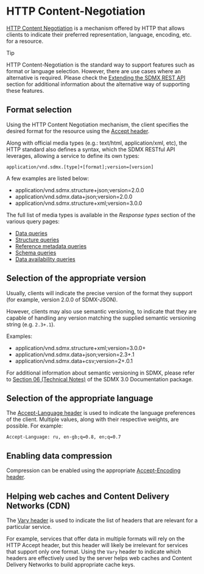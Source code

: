 # HTTP Content-Negotiation

[HTTP Content Negotiation](http://www.w3.org/Protocols/rfc2616/rfc2616-sec12.html) is a mechanism offered by HTTP that allows clients to indicate their preferred representation, language, encoding, etc. for a resource.

> [!TIP]
> HTTP Content-Negotiation is the standard way to support features such as format or language selection. However, there are use cases where an alternative is required. Please check the [Extending the SDMX REST API](extend.md) section for additional information about the alternative way of supporting these features. 

## Format selection

Using the HTTP Content Negotiation mechanism, the client specifies the desired format for the resource using the [Accept header](http://www.w3.org/Protocols/rfc2616/rfc2616-sec14.html).

Along with official media types (e.g.: text/html, application/xml, etc), the HTTP standard also defines a syntax, which the SDMX RESTful API leverages, allowing a service to define its own types:

    application/vnd.sdmx.[type]+[format];version=[version]

A few examples are listed below:

- application/vnd.sdmx.structure+json;version=2.0.0
- application/vnd.sdmx.data+json;version=2.0.0
- application/vnd.sdmx.structure+xml;version=3.0.0

The full list of media types is available in the _Response types_ section of the various query pages:

- [Data queries](data.md#response-types)
- [Structure queries](structures.md#response-types)
- [Reference metadata queries](metadata.md#response-types)
- [Schema queries](schema.md#response-types)
- [Data availability queries](availability.md#response-types)

## Selection of the appropriate version

Usually, clients will indicate the precise version of the format they support (for example, version 2.0.0 of SDMX-JSON). 

However, clients may also use semantic versioning, to indicate that they are capable of handling any version matching the supplied semantic versioning string (e.g. `2.3+.1`).

Examples:

- application/vnd.sdmx.structure+xml;version=3.0.0+
- application/vnd.sdmx.data+json;version=2.3+.1
- application/vnd.sdmx.data+csv;version=2+.0.1

For additional information about semantic versioning in SDMX, please refer to [Section 06 (Technical Notes)](https://sdmx.org/wp-content/uploads/SDMX_3-0-0_SECTION_6_FINAL-1_0.pdf) of the SDMX 3.0 Documentation package.

## Selection of the appropriate language

The [Accept-Language header](http://www.w3.org/Protocols/rfc2616/rfc2616-sec14.html) is used to indicate the language preferences of the client. Multiple values, along with their respective weights, are possible. For example:

    Accept-Language: ru, en-gb;q=0.8, en;q=0.7

## Enabling data compression

Compression can be enabled using the appropriate [Accept-Encoding header](http://www.w3.org/Protocols/rfc2616/rfc2616-sec14.html).

## Helping web caches and Content Delivery Networks (CDN)

The [Vary header](http://www.w3.org/Protocols/rfc2616/rfc2616-sec14.html) is used to indicate the list of headers that are relevant for a particular service.

For example, services that offer data in multiple formats will rely on the HTTP Accept header, but this header will likely be irrelevant for services that support only one format. Using the `Vary` header to indicate which headers are effectively used by the server helps web caches and Content Delivery Networks to build appropriate cache keys.
